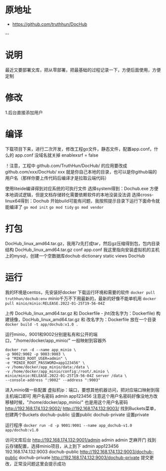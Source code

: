 # 原地址
- https://github.com/truthhun/DocHub

--

# 说明
最近又要部署文库，把从零部署，把最基础的过程记录一下，方便后面使用，方便定制

# 修改
1.后台直接添加用户

# 编译
下载项目下来，进行二次开发，修改工程go文件，静态文件，配置app.conf，什么的
	app.conf 没域名就关掉
		enablexsrf = false

！注意，工程中 github.com/TruthHun/DocHub/ 的应用要改成 github.com/xxx/DocHub/
xxx 就是你自己本地的目录，也可以是你github端的用户名（那样你要上传代码后编译才是拉取云端代码）

使用liteide编译得到对应系统的可执行文件
选择system得到：Dochub.exe 方便本地调试逻辑，但是文档存储转化需要依赖软件的本地没装没法调
选择cross-linux64得到：Dochub
开始build可能有问题，我按照提示目录下运行下面命令就能编译了
	`go mod init`
	`go mod tidy`
	`go mod vendor`

# 打包
DocHub_linux_amd64.tar.gz，我用7z先打成tar，然后gz压缩得到包，包内目录结构
	DocHub_linux_amd64.tar.gz
	  conf
	    app.conf 我这里指向安装虚拟机的主机上的mysql，创建一个空数据库dochub
	  dictionary
	  static
	  views
	  DocHub

# 运行
我的环境是centos，先安装好docker
下载运行环境和需要的软件
	`docker pull truthhun/dochub:env`
minio千万不下用最新的，最新的好像不能单机用
	`docker pull minio/minio:RELEASE.2022-01-25T19-56-04Z`


上传 DocHub_linux_amd64.tar.gz 和 Dockerfile - jht(改名字为：Dockerfile)
构建镜像，DocHub_linux_amd64.tar.gz 和 改名字为：Dockerfile 放在一个目录
	`docker build -t app/dochub:v1.0 .`

运行minio，9001和9002分别是私有和公开的端口，"/home/docker/app_minio/" 一般映射到容器外
```
docker run -d --name app_minio \
-p 9002:9002 -p 9003:9003 \
-e "MINIO_ROOT_USER=admin" \
-e "MINIO_ROOT_PASSWORD=app123456" \
-v /home/docker/app_minio/data:/data \
-v /home/docker/app_minio/config:/root/.minio \
minio/minio:RELEASE.2022-01-25T19-56-04Z server /data \
--console-address ":9002" --address ":9003"
```

进入minio做一些配置
虚拟机ip：端口，要想其他机器访问，把对应端口映射到宿主机端口即可
用户名密码 admin app123456 注意这个用户名密码好像没地方改
移植时候，"/home/docker/app_minio/" 也是用这个用户名密码
	http://192.168.174.132:9002/
	http://192.168.174.132:9003/
找到Buckets菜单，创建两个Buckets
	dochub-public 设置public
	dochub-private 设置private

运行程序
`docker run -d -p 9001:9001 --name app_dochub-v1.0 app/dochub:v1.0`

访问文库后台
	http://192.168.174.132:9001/admin
		admin admin 芝麻开门
	找到 云存储配置，选择minio项目，从上到下
		admin
		app123456
		192.168.174.132:9003
		dochub-public
		http://192.168.174.132:9003/dochub-public
		dochub-private
		http://192.168.174.132:9003/dochub-private
	提交更改，正常没问题这里会提示成功


